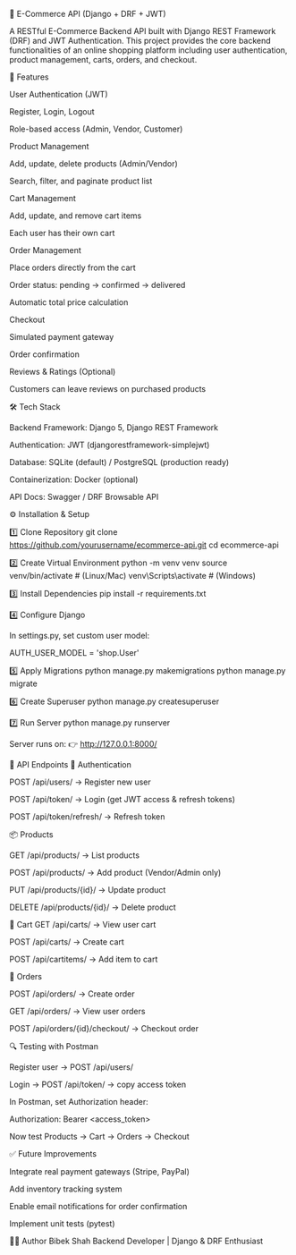 🛒 E-Commerce API (Django + DRF + JWT)

A RESTful E-Commerce Backend API built with Django REST Framework (DRF) and JWT Authentication.
This project provides the core backend functionalities of an online shopping platform including user authentication, product management, carts, orders, and checkout.

🚀 Features

User Authentication (JWT)

Register, Login, Logout

Role-based access (Admin, Vendor, Customer)

Product Management

Add, update, delete products (Admin/Vendor)

Search, filter, and paginate product list

Cart Management

Add, update, and remove cart items

Each user has their own cart

Order Management

Place orders directly from the cart

Order status: pending → confirmed → delivered

Automatic total price calculation

Checkout

Simulated payment gateway

Order confirmation

Reviews & Ratings (Optional)

Customers can leave reviews on purchased products

🛠️ Tech Stack

Backend Framework: Django 5, Django REST Framework

Authentication: JWT (djangorestframework-simplejwt)

Database: SQLite (default) / PostgreSQL (production ready)

Containerization: Docker (optional)

API Docs: Swagger / DRF Browsable API

⚙️ Installation & Setup

1️⃣ Clone Repository
git clone https://github.com/yourusername/ecommerce-api.git
cd ecommerce-api

2️⃣ Create Virtual Environment
python -m venv venv
source venv/bin/activate   # (Linux/Mac)
venv\Scripts\activate      # (Windows)

3️⃣ Install Dependencies
pip install -r requirements.txt

4️⃣ Configure Django

In settings.py, set custom user model:

AUTH_USER_MODEL = 'shop.User'

5️⃣ Apply Migrations
python manage.py makemigrations
python manage.py migrate

6️⃣ Create Superuser
python manage.py createsuperuser

7️⃣ Run Server
python manage.py runserver


Server runs on:
👉 http://127.0.0.1:8000/

🔑 API Endpoints
🔐 Authentication

POST /api/users/ → Register new user

POST /api/token/ → Login (get JWT access & refresh tokens)

POST /api/token/refresh/ → Refresh token

📦 Products

GET /api/products/ → List products

POST /api/products/ → Add product (Vendor/Admin only)

PUT /api/products/{id}/ → Update product

DELETE /api/products/{id}/ → Delete product

🛒 Cart
GET /api/carts/ → View user cart

POST /api/carts/ → Create cart

POST /api/cartitems/ → Add item to cart

📑 Orders

POST /api/orders/ → Create order

GET /api/orders/ → View user orders

POST /api/orders/{id}/checkout/ → Checkout order

🔍 Testing with Postman

Register user → POST /api/users/

Login → POST /api/token/ → copy access token

In Postman, set Authorization header:

Authorization: Bearer <access_token>


Now test Products → Cart → Orders → Checkout


✅ Future Improvements

Integrate real payment gateways (Stripe, PayPal)

Add inventory tracking system

Enable email notifications for order confirmation

Implement unit tests (pytest)

👨‍💻 Author
Bibek Shah
Backend Developer | Django & DRF Enthusiast